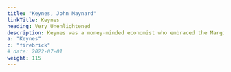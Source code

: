 ```yaml
---
title: "Keynes, John Maynard"
linkTitle: Keynes
heading: Very Unenlightened
description: Keynes was a money-minded economist who embraced the Marginal Revolution and corrupted Classical Economics into Neoclassical Economics leading to crises
a: "Keynes"
c: "firebrick"
# date: 2022-07-01
weight: 115
---
```


